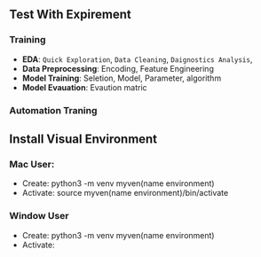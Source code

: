 ## Test With Expirement
### Training
- **EDA**: `Quick Exploration`, `Data Cleaning`, `Daignostics Analysis`,
- **Data Preprocessing**: Encoding, Feature Engineering
- **Model Training**: Seletion, Model, Parameter, algorithm
- **Model Evauation**: Evaution matric
### Automation Traning

## Install Visual Environment
### Mac User: 
- Create: python3 -m venv myven(name environment)
- Activate: source myven(name environment)/bin/activate
### Window User
- Create: python3 -m venv myven(name environment)
- Activate:
###
